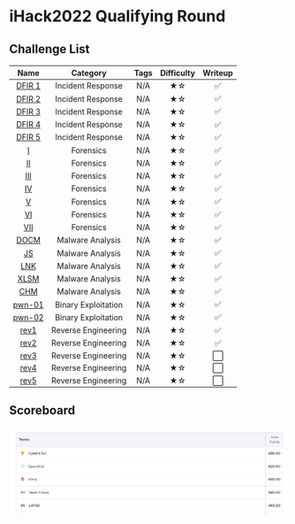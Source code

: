 # iHack2022 Qualifying Round

## Challenge List
| Name                                            | Category          | Tags     | Difficulty  | Writeup  |
|:-----------------------------------------------:|:-----------------:|:--------:|:-----------:|:--------:|
| [DFIR 1](DFIR/DFIR%201) | Incident Response | N/A | ★☆ | ✅ |
| [DFIR 2](DFIR/DFIR%202) | Incident Response | N/A | ★☆ | ✅ |
| [DFIR 3](DFIR/DFIR%203) | Incident Response | N/A | ★☆ | ✅ |
| [DFIR 4](DFIR/DFIR%204) | Incident Response | N/A | ★☆ | ✅ |
| [DFIR 5](DFIR/DFIR%205) | Incident Response | N/A | ★☆ | ✅ |
| [I](forensics)   | Forensics                | N/A | ★☆ | ✅ |
| [II](forensics)  | Forensics                | N/A | ★☆ | ✅ |
| [III](forensics) | Forensics                | N/A | ★☆ | ✅ |
| [IV](forensics)  | Forensics                | N/A | ★☆ | ✅ |
| [V](forensics)   | Forensics                | N/A | ★☆ | ✅ |
| [VI](forensics)  | Forensics                | N/A | ★☆ | ✅ |
| [VII](forensics) | Forensics                | N/A | ★☆ | ✅ |
| [DOCM](malware/DOCM) | Malware Analysis     | N/A | ★☆ | ✅ |
| [JS](malware/JS)     | Malware Analysis     | N/A | ★☆ | ✅ |
| [LNK](malware/LNK)   | Malware Analysis     | N/A | ★☆ | ✅ |
| [XLSM](malware/XLSM) | Malware Analysis     | N/A | ★☆ | ✅ |
| [CHM](malware/CHM)   | Malware Analysis     | N/A | ★☆ | ✅ |
| [pwn-01](pwn/pwn-01) | Binary Exploitation  | N/A | ★☆ | ✅ |
| [pwn-02](pwn/pwn-02) | Binary Exploitation  | N/A | ★☆ | ✅ |
| [rev1](rev/rev1) | Reverse Engineering      | N/A | ★☆ | ✅ |
| [rev2](rev/rev2) | Reverse Engineering      | N/A | ★☆ | ✅ |
| [rev3](rev/rev3) | Reverse Engineering      | N/A | ★☆ | ⬜ |
| [rev4](rev/rev4) | Reverse Engineering      | N/A | ★☆ | ⬜ |
| [rev5](rev/rev5) | Reverse Engineering      | N/A | ★☆ | ⬜ |

## Scoreboard
![Scoreboard](./Scoreboard.png)

